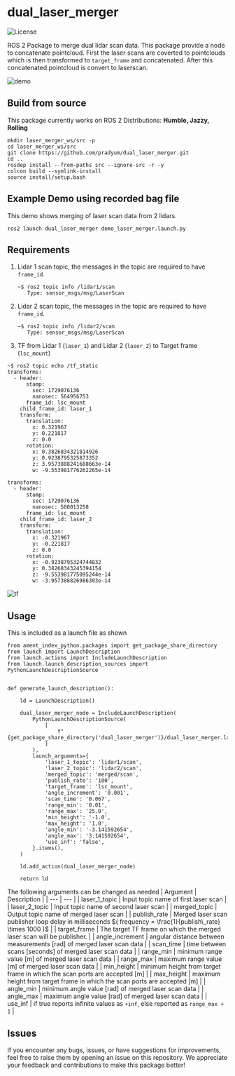 # dual_laser_merger
![License](https://img.shields.io/badge/license-Apache%202.0-blue)

ROS 2 Package to merge dual lidar scan data. This package provide a node to concatenate pointcloud. First the laser scans are coverted to pointclouds which is then transformed to `target_frame` and concatenated. After this concatenated pointcloud is convert to laserscan.

![demo](https://github.com/user-attachments/assets/cdf14b8c-fc4b-4cb2-8e8b-e320c54b3eda)

## Build from source
This package currently works on ROS 2 Distributions: **Humble, Jazzy, Rolling**
```
mkdir laser_merger_ws/src -p
cd laser_merger_ws/src
git clone https://github.com/pradyum/dual_laser_merger.git
cd ..
rosdep install --from-paths src --ignore-src -r -y
colcon build --symlink-install
source install/setup.bash
```

## Example Demo using recorded bag file
This demo shows merging of laser scan data from 2 lidars.
```
ros2 launch dual_laser_merger demo_laser_merger.launch.py
```

## Requirements
1. Lidar 1 scan topic, the messages in the topic are required to have `frame_id`.
   ```
   ~$ ros2 topic info /lidar1/scan
      Type: sensor_msgs/msg/LaserScan
   ```
2. Lidar 2 scan topic, the messages in the topic are required to have `frame_id`.
   ```
   ~$ ros2 topic info /lidar2/scan
      Type: sensor_msgs/msg/LaserScan
   ```
3. TF from Lidar 1 (`laser_1`) and Lidar 2 (`laser_2`) to Target frame (`lsc_mount`)
  ```
  ~$ ros2 topic echo /tf_static 
  transforms:
    - header:
        stamp:
          sec: 1729076136
          nanosec: 564956753
        frame_id: lsc_mount
      child_frame_id: laser_1
      transform:
        translation:
          x: 0.321967
          y: 0.221817
          z: 0.0
        rotation:
          x: 0.3826834321814926
          y: 0.9238795325873352
          z: 3.9573888241688663e-14
          w: -9.553981776262265e-14
  
  transforms:
    - header:
        stamp:
          sec: 1729076136
          nanosec: 580013258
        frame_id: lsc_mount
      child_frame_id: laser_2
      transform:
        translation:
          x: -0.321967
          y: -0.221817
          z: 0.0
        rotation:
          x: -0.9238795324744832
          y: 0.38268343245394154
          z: -9.553981775095244e-14
          w: -3.957388826986303e-14
  ```

  ![tf](https://github.com/user-attachments/assets/63f9c576-bf88-4586-8fc9-ff6f105c50e1)

## Usage

This is included as a launch file as shown

```
from ament_index_python.packages import get_package_share_directory
from launch import LaunchDescription
from launch.actions import IncludeLaunchDescription
from launch.launch_description_sources import PythonLaunchDescriptionSource


def generate_launch_description():

    ld = LaunchDescription()

    dual_laser_merger_node = IncludeLaunchDescription(
        PythonLaunchDescriptionSource(
            [
                f"{get_package_share_directory('dual_laser_merger')}/dual_laser_merger.launch.py"
            ]
        ),
        launch_arguments={
            'laser_1_topic': 'lidar1/scan',
            'laser_2_topic': 'lidar2/scan',
            'merged_topic': 'merged/scan',
            'publish_rate': '100',
            'target_frame': 'lsc_mount',
            'angle_increment': '0.001',
            'scan_time': '0.067',
            'range_min': '0.01',
            'range_max': '25.0',
            'min_height': '-1.0',
            'max_height': '1.0',
            'angle_min': '-3.141592654',
            'angle_max': '3.141592654',
            'use_inf': 'false',
        }.items(),
    )

    ld.add_action(dual_laser_merger_node)

    return ld

```
The following arguments can be changed as needed
| Argument | Description |
| --- | --- |
| laser_1_topic | Input topic name of first laser scan |
| laser_2_topic | Input topic name of second laser scan |
| merged_topic | Output topic name of merged laser scan |
| publish_rate | Merged laser scan publisher loop delay in milliseconds $`( frequency = \frac{1}{publish\_rate} \times 1000 )`$ |
| target_frame | The target TF frame on which the merged laser scan will be publisher. |
| angle_increment | angular distance between measurements [rad] of merged laser scan data |
| scan_time | time between scans [seconds] of merged laser scan data |
| range_min | minimum range value [m] of merged laser scan data |
| range_max | maximum range value [m] of merged laser scan data |
| min_height | minimum height from target frame in which the scan ports are accepted [m] |
| max_height | maximum height from target frame in which the scan ports are accepted [m] |
| angle_min | minimum angle value [rad] of merged laser scan data |
| angle_max | maximum angle value [rad] of merged laser scan data |
| use_inf | if true reports infinite values as `+inf`, else reported as `range_max + 1` |

## Issues

If you encounter any bugs, issues, or have suggestions for improvements, feel free to raise them by opening an issue on this repository. We appreciate your feedback and contributions to make this package better!
